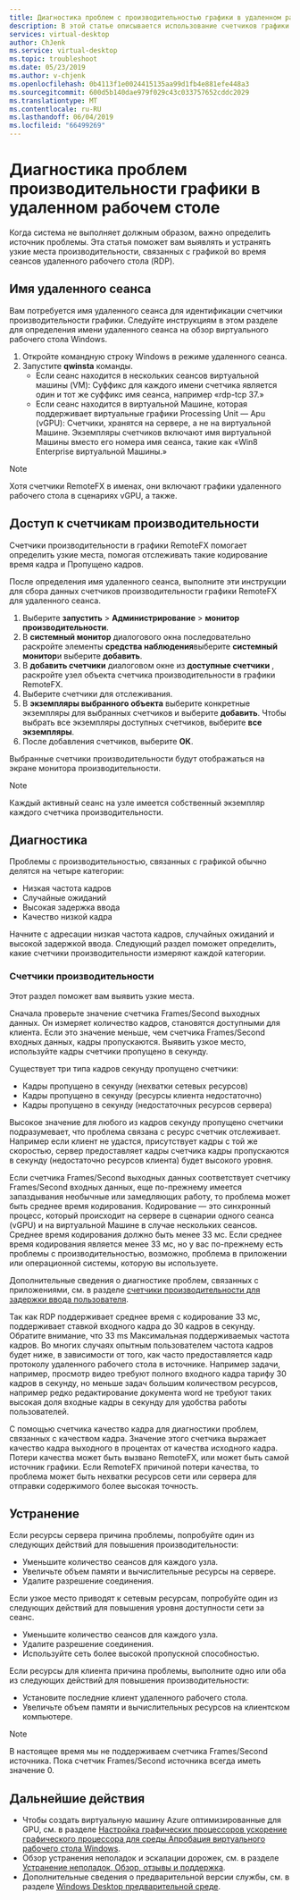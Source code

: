 ```yaml
---
title: Диагностика проблем с производительностью графики в удаленном рабочем столе - Azure
description: В этой статье описывается использование счетчиков графики RemoteFX в сеансы протокола удаленного рабочего стола для диагностики проблем производительности с графикой в виртуальный рабочий стол Windows.
services: virtual-desktop
author: ChJenk
ms.service: virtual-desktop
ms.topic: troubleshoot
ms.date: 05/23/2019
ms.author: v-chjenk
ms.openlocfilehash: 0b4113f1e0024415135aa99d1fb4e881efe448a3
ms.sourcegitcommit: 600d5b140dae979f029c43c033757652cddc2029
ms.translationtype: MT
ms.contentlocale: ru-RU
ms.lasthandoff: 06/04/2019
ms.locfileid: "66499269"
---
```

# <a name="diagnose-graphics-performance-issues-in-remote-desktop"></a>Диагностика проблем производительности графики в удаленном рабочем столе

Когда система не выполняет должным образом, важно определить источник проблемы. Эта статья поможет вам выявлять и устранять узкие места производительности, связанных с графикой во время сеансов удаленного рабочего стола (RDP).

## <a name="find-your-remote-session-name"></a>Имя удаленного сеанса

Вам потребуется имя удаленного сеанса для идентификации счетчики производительности графики. Следуйте инструкциям в этом разделе для определения имени удаленного сеанса на обзор виртуального рабочего стола Windows.

1. Откройте командную строку Windows в режиме удаленного сеанса.
2. Запустите **qwinsta** команды.
    - Если сеанс находится в нескольких сеансов виртуальной машины (VM): Суффикс для каждого имени счетчика является один и тот же суффикс имя сеанса, например «rdp-tcp 37.»
    - Если сеанс находится в виртуальной Машине, которая поддерживает виртуальные графики Processing Unit — Apu (vGPU): Счетчики, хранятся на сервере, а не на виртуальной Машине. Экземпляры счетчиков включают имя виртуальной Машины вместо его номера имя сеанса, такие как «Win8 Enterprise виртуальной Машины.»

>[!NOTE]
> Хотя счетчики RemoteFX в именах, они включают графики удаленного рабочего стола в сценариях vGPU, а также.

## <a name="access-performance-counters"></a>Доступ к счетчикам производительности

Счетчики производительности в графики RemoteFX помогает определить узкие места, помогая отслеживать такие кодирование время кадра и Пропущено кадров.

После определения имя удаленного сеанса, выполните эти инструкции для сбора данных счетчиков производительности графики RemoteFX для удаленного сеанса.

1. Выберите **запустить** > **Администрирование** > **монитор производительности**.
2. В **системный монитор** диалогового окна последовательно раскройте элементы **средства наблюдения**выберите **системный монитор**и выберите **добавить**.
3. В **добавить счетчики** диалоговом окне из **доступные счетчики** , раскройте узел объекта счетчика производительности в графики RemoteFX.
4. Выберите счетчики для отслеживания.
5. В **экземпляры выбранного объекта** выберите конкретные экземпляры для выбранных счетчиков и выберите **добавить**. Чтобы выбрать все экземпляры доступных счетчиков, выберите **все экземпляры**.
6. После добавления счетчиков, выберите **ОК**.

Выбранные счетчики производительности будут отображаться на экране монитора производительности.

>[!NOTE]
>Каждый активный сеанс на узле имеется собственный экземпляр каждого счетчика производительности.

## <a name="diagnosis"></a>Диагностика

Проблемы с производительностью, связанных с графикой обычно делятся на четыре категории:

- Низкая частота кадров
- Случайные ожиданий
- Высокая задержка ввода
- Качество низкой кадра

Начните с адресации низкая частота кадров, случайных ожиданий и высокой задержкой ввода. Следующий раздел поможет определить, какие счетчики производительности измеряют каждой категории.

### <a name="performance-counters"></a>Счетчики производительности

Этот раздел поможет вам выявить узкие места.

Сначала проверьте значение счетчика Frames/Second выходных данных. Он измеряет количество кадров, становятся доступными для клиента. Если это значение меньше, чем счетчика Frames/Second входных данных, кадры пропускаются. Выявить узкое место, используйте кадры счетчики пропущено в секунду.

Существует три типа кадров секунду пропущено счетчики:

- Кадры пропущено в секунду (нехватки сетевых ресурсов)
- Кадры пропущено в секунду (ресурсы клиента недостаточно)
- Кадры пропущено в секунду (недостаточных ресурсов сервера)

Высокое значение для любого из кадров секунду пропущено счетчики подразумевает, что проблема связана с ресурс счетчик отслеживает. Например если клиент не удастся, присутствует кадры с той же скоростью, сервер предоставляет кадры счетчика кадры пропускаются в секунду (недостаточно ресурсов клиента) будет высокого уровня.

Если счетчика Frames/Second выходных данных соответствует счетчику Frames/Second входных данных, еще по-прежнему имеется запаздывания необычные или замедляющих работу, то проблема может быть среднее время кодирования. Кодирование — это синхронный процесс, который происходит на сервере в сценарии одного сеанса (vGPU) и на виртуальной Машине в случае нескольких сеансов. Среднее время кодирования должно быть менее 33 мс. Если среднее время кодирования является менее 33 мс, но у вас по-прежнему есть проблемы с производительностью, возможно, проблема в приложении или операционной системы, которую вы используете.

Дополнительные сведения о диагностике проблем, связанных с приложениями, см. в разделе [счетчики производительности для задержки ввода пользователя](https://docs.microsoft.com/windows-server/remote/remote-desktop-services/rds-rdsh-performance-counters).

Так как RDP поддерживает среднее время с кодирование 33 мс, поддерживает ставкой входного кадра до 30 кадров в секунду. Обратите внимание, что 33 ms Максимальная поддерживаемых частота кадров. Во многих случаях опытным пользователем частота кадров будет ниже, в зависимости от того, как часто предоставляется кадр протоколу удаленного рабочего стола в источнике. Например задачи, например, просмотр видео требуют полного входного кадра тарифу 30 кадров в секунду, но меньше задач большим количеством ресурсов, например редко редактирование документа word не требуют таких высокая доля входные кадры в секунду для удобства работы пользователей.

С помощью счетчика качество кадра для диагностики проблем, связанных с качеством кадра. Значение этого счетчика выражает качество кадра выходного в процентах от качества исходного кадра. Потери качества может быть вызвано RemoteFX, или может быть самой источник графики. Если RemoteFX причиной потери качества, то проблема может быть нехватки ресурсов сети или сервера для отправки содержимого более высокая точность.

## <a name="mitigation"></a>Устранение

Если ресурсы сервера причина проблемы, попробуйте один из следующих действий для повышения производительности:

- Уменьшите количество сеансов для каждого узла.
- Увеличьте объем памяти и вычислительные ресурсы на сервере.
- Удалите разрешение соединения.

Если узкое место приводят к сетевым ресурсам, попробуйте один из следующих действий для повышения уровня доступности сети за сеанс.

- Уменьшите количество сеансов для каждого узла.
- Удалите разрешение соединения.
- Используйте сеть более высокой пропускной способностью.

Если ресурсы для клиента причина проблемы, выполните одно или оба из следующих действий для повышения производительности:

- Установите последние клиент удаленного рабочего стола.
- Увеличьте объем памяти и вычислительных ресурсов на клиентском компьютере.

> [!NOTE]
> В настоящее время мы не поддерживаем счетчика Frames/Second источника. Пока счетчик Frames/Second источника всегда иметь значение 0.

## <a name="next-steps"></a>Дальнейшие действия

- Чтобы создать виртуальную машину Azure оптимизированные для GPU, см. в разделе [Настройка графических процессоров ускорение графического процессора для среды Апробация виртуального рабочего стола Windows](https://docs.microsoft.com/azure/virtual-desktop/configure-vm-gpu).
- Обзор устранения неполадок и эскалации дорожек, см. в разделе [Устранение неполадок, Обзор, отзывы и поддержка](https://docs.microsoft.com/azure/virtual-desktop/troubleshoot-set-up-overview).
- Дополнительные сведения о предварительной версии службы, см. в разделе [Windows Desktop предварительной среде](https://docs.microsoft.com/azure/virtual-desktop/environment-setup).
